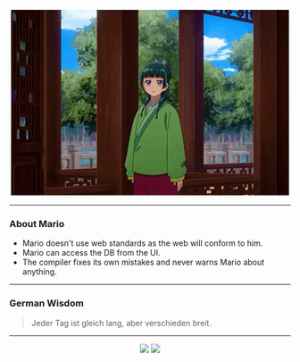 <p align="center">
  <img src="assets/maomao.gif" />
</p>

---

### About Mario
- Mario doesn't use web standards as the web will conform to him.
- Mario can access the DB from the UI.
- The compiler fixes its own mistakes and never warns Mario about anything.

---

### German Wisdom
> Jeder Tag ist gleich lang, aber verschieden breit.

---

<p align="center">
  <a>
    <img height="180em" src="https://github-readme-stats-eight-theta.vercel.app/api?username=Torfkopp&show_icons=true&theme=dark&include_all_commits=true&count_private=true"/>
  </a>
  <a href="https://github.com/Torfkopp?tab=repositories">
    <img height="180em" src="https://github-readme-stats-eight-theta.vercel.app/api/top-langs/?username=torfkopp&layout=compact&theme=dark&langs_count=8&hide=java"/>
  </a>
</p>
